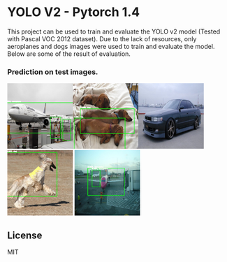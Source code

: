 # YOLO V2 - Pytorch 1.4

This project can be used to train and evaluate the YOLO v2 model (Tested with Pascal VOC 2012 dataset). Due to the lack of resources, only aeroplanes and dogs images were used to train and evaluate the model. Below are some of the result of evaluation. 

### Prediction on test images.
<img src="output/1.jpg" width="150"/><img src="output/2.jpg" width="150"/><img src="output/3.jpg" width="150"/><img src="output/4.jpg" width="150"/> <img src="output/0.jpg" width="150"/>


License
----

MIT

